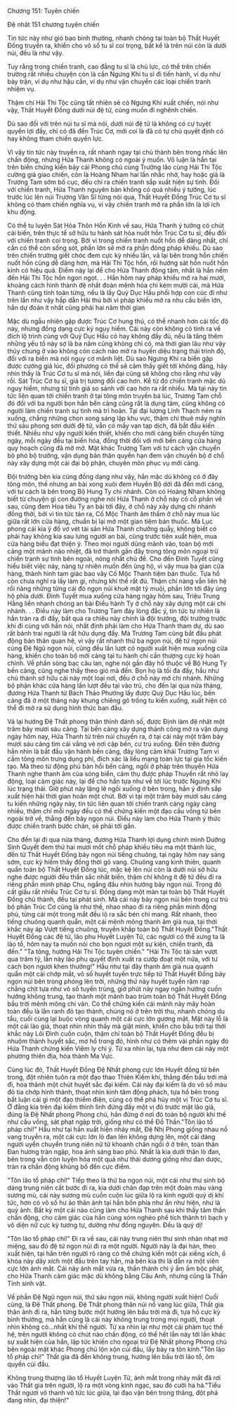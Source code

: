 




Chương 151: Tuyên chiến


Đệ nhât 151 chương tuyên chiến

Tin tức này như gió bạo bình thường, nhanh chóng tại toàn bộ Thất Huyết Đồng truyền ra, khiến cho vô số tu sĩ coi trọng, bất kể là trên núi còn là dưới núi, đều là như vậy.

Tuy rằng trong chiến tranh, cao đẳng tu sĩ là chủ lực, có thể trên chiến trường rất nhiều chuyện còn là cần Ngưng Khí tu sĩ đi tiến hành, ví dụ như bày trận, ví dụ như hậu cần, ví dụ như vận chuyển các loại chiến tranh nhiệm vụ.

Thậm chí Hải Thi Tộc cũng tất nhiên sẽ có Ngưng Khí xuất chiến, nói như vậy, Thất Huyết Đồng dưới núi đệ tử, cũng muốn đi nghênh chiến.

Dù sao đối với trên núi tu sĩ mà nói, dưới núi đệ tử là không có cự tuyệt quyền lợi đấy, chỉ có đã đến Trúc Cơ, mới coi là đã có tự chủ quyết định có hay không tham chiến quyền lực.

Vì vậy tin tức này truyền ra, rất nhanh ngay tại chủ thành bên trong nhấc lên chấn động, nhưng Hứa Thanh không có ngoài ý muốn. Vô luận là hắn tại trên biển chứng kiến bảy cái Phong chủ cùng Trưởng lão cùng Hải Thi Tộc cường giả giao chiến, còn là Hoàng Nham hai lần nhắc nhở, hay hoặc giả là Trương Tam sớm bố cục, đều chỉ ra chiến tranh sắp xuất hiện sự tình. Đối với chiến tranh, Hứa Thanh nguyên bản không có quá nhiều ý tưởng, lúc trước lúc lên núi Trương Vân Sĩ từng nói qua, Thất Huyết Đồng Trúc Cơ tu sĩ không có tham chiến nghĩa vụ, vì vậy chiến tranh mở ra phần lớn là lợi ích khu động.

Có thể tu luyện Sát Hỏa Thôn Hồn Kinh về sau, Hứa Thanh ý tưởng có chút cải biến, trên thực tế sở hữu tu hành sát hỏa nuốt hồn Trúc Cơ tu sĩ, đều đối với chiến tranh coi trọng. Bởi vì trong chiến tranh nuốt hồn dễ dàng nhất, chỉ cần có thể còn sống sót, phần lớn sẽ mở ra phần đông pháp khiếu. Dù sao trên chiến trường giết chóc đem cực kỳ nhiều lần, vả lại bên trong hỗn chiến nuốt hồn cũng dễ dàng hơn, mà Hải Thi Tộc hồn, rồi hướng sát hồn nuốt hồn kinh có hiệu quả. Điểm này lại để cho Hứa Thanh động tâm, nhất là hắn nếm đến Hải Thi Tộc hồn ngon ngọt. . . Hắn hôm nay pháp khiếu mở ra hai mươi, khoảng cách hình thành đệ nhất đoàn mệnh hỏa chỉ kém mười cái, mà Hứa Thanh cũng tính toán từng, nếu là lấy Quỷ Dục Hấu phối hợp con cúc đi như trên lần như vậy hấp dẫn Hải thú bởi vì pháp khiếu mở ra nhu cầu biến lớn, hắn dự đoán ít nhất cũng phải hai năm thời gian

Mặc dù ngẫu nhiên gặp được Trúc Cơ hung thú, có thể nhanh hơn cái tốc độ này, nhưng đồng dạng cực kỳ nguy hiểm. Cái này còn không có tính ra về đích lộ trình cùng với Quỷ Dục Hấu có hay không đầy đủ, nếu là tăng thêm những yếu tố này sợ là ba năm cũng không chỉ có, mà thời gian lâu như vậy thủy chung ở vào không còn cách nào mở ra huyền diệu trạng thái trình độ, đối với ra biển mà nói nguy cơ mãnh liệt. Dù sao Ngưng Khí ra biển gặp được cường giả lúc, đối phương có thể sẽ cảm thấy giết tới không đáng, hãy nhìn thấy là Trúc Cơ tu sĩ mà nói, liền đại cũng sẽ không cho rằng như vậy rồi. Sát Trúc Cơ tu sĩ, giá trị tương đối cao hơn. Kể từ đó chiến tranh mặc dù nguy hiểm, nhưng từ tính giá so sánh với cao hơn ra rất nhiều. Mà tại này tin tức liên quan tới chiến tranh ở tại tông môn truyền bá lúc, Trương Tam chỗ đó đối với ba người bọn hắn bến cảng cũng rất là dụng tâm, cũng không có người làm chiến tranh sự tình mà trì hoãn. Tại đại lượng Linh Thạch ném ra xuống, chẳng những chọn xong sáng lập khu vực, thậm chí thuê mấy nghìn thứ sáu phong sơn dưới đệ tử, vẫn có mấy vạn tạp dịch, đã bắt đầu kiến thiết. Nhiều như vậy người kiến thiết, khiến cho mới cảng biến chuyển từng ngày, mỗi ngày đều tại biến hóa, đồng thời đối với mới bến cảng cửa hàng quy hoạch cũng đã mở mở. Mặt khác Trương Tam với tư cách vận chuyển bộ phó bộ trưởng, vận dụng bản thân quyền hạn đem vận chuyển bộ ở chỗ này xây dựng một cái đại bộ phận, chuyên môn phục vụ mới cảng.

Đội trưởng bên kia cũng đồng dạng như vậy, hắn mặc dù không có ở đây tông môn, thế nhưng an bài xong xuôi đem Huyền Bộ dời đã đến mới cảng, với tư cách là bên trong Bộ Hung Ty chi nhánh. Còn có Hoàng Nham không biết từ chuyện gì con đường nghe nói Hứa Thanh ở chỗ này có cỗ phần về sau, cũng đem Hoa tiêu Ty an bài tới đây, ở chỗ này xây dựng chi nhánh đồng thời, bởi vì tin tức tản ra, Cố Mộc Thanh âm thầm ở chỗ này mua lúc giữa rất lớn cửa hàng, chuẩn bị lại mở một gian tiệm bán thuốc. Mà Lục phong cái kia ý đồ vơ vét tài sản Hứa Thanh chưởng quầy, không biết có phải hay không kia sau lưng người an bài, cũng trước tiên xuất hiện, mua cửa hàng biểu đạt thiện ý. Theo mọi người dũng mãnh vào, toàn bộ mới cảng một mảnh náo nhiệt, đã trở thành gần đây trong tông môn ngoại trừ chiến tranh sự tình bên ngoài, nóng nhất chủ đề. Cho đến Đinh Tuyết cũng hiểu biết việc này, nàng tự nhiên muốn đến ủng hộ, vì vậy mua ba gian cửa hàng, thành hình tam giác bao vây Cố Mộc Thanh tiệm bán thuốc. Tựa hồ còn chưa nghĩ ra lấy làm gì, nhưng khí thế rất đủ. Thậm chí nàng vẫn liên hệ rồi nàng những từng cái đó ngọn núi khuê mật tỷ muội, phần lớn tới đây ủng hộ phía dưới. Đinh Tuyết mua xuống cửa hàng ngày hôm sau, Triệu Trung Hằng liền nhanh chóng an bài Điều hành Ty ở chỗ này xây dựng một cái chi nhánh. . . Điều này làm cho Trương Tam đáy lòng đắc ý, tin tức tự nhiên là hắn tràn ra đi đấy, bất quá ra chiêu này chính là đội trưởng, đội trưởng trước khi đi cùng với hắn nói, nhất định phải làm cho Hứa Thanh tham dự, dù sao rất bảnh trai người là rất hữu dụng đấy. Mà Trương Tam cũng bắt đầu phát động bản thân quan hệ, vì vậy rất nhanh thứ ba ngọn núi, đệ tứ ngọn núi cùng Đệ Ngũ ngọn núi, cũng đều lần lượt có người xuất hiện mua xuống cửa hàng, khiến cho toàn bộ mới cảng tại tu hành chi cần thượng cực kỳ hoàn chỉnh. Về phần sòng bạc câu lan, nghe nói gần đây hồ thuộc về Bộ Hung Ty bến cảng, cũng nghe thấy theo gió mà đến. Bọn họ là tối đa đấy, hầu như chủ thành sở hữu cái này một loại nơi, đều ở chỗ này mở chi nhánh. Những bộ phận khác cửa hàng lần lượt đều tại vào trú, cho đến lại qua nửa tháng, đương Hứa Thanh từ Bách Thảo Phường lấy được Quỷ Dục Hấu lúc, bến cảng đã ở một tháng này khung chiêng gõ trống tu kiến xuống, xuất hiện có thể đi mở ra sử dụng hình thức ban đầu.

Vả lại hướng Đệ Thất phong thân thỉnh đánh số, được Định làm đệ nhât một trăm bảy mươi sáu cảng. Tại bến cảng xây dựng thành công mở ra vận dụng ngày hôm nay, Hứa Thanh từ trên núi chuyển ra, ở tại cái này một trăm bảy mươi sáu cảng tìm cái vắng vẻ nơi cập bến, cư trú xuống. Đến trên đường hắn nhìn là bắt đầu vận hành bến cảng, đáy lòng cảm khái Trương Tam vì cầm tông môn trưng dụng phí, đích xác là liều mạng toàn lực tại gia tốc kiến tạo. Mà theo từ động phủ bàn hồi bến cảng, ngồi ở pháp trên thuyền Hứa Thanh nghe thanh âm của sóng biển, cảm thụ được pháp Thuyền rất nhỏ lay động, loại cảm giác này, lại để cho hắn tựa như về tới lúc trước Ngưng Khí lúc trạng thái. Giờ phút này lặng lẽ ngồi xuống ở bên trong, hắn ý định sắp xuất hiện hải thời gian hoãn một chút. Bởi vì tại một trăm bảy mươi sáu cảng tu kiến những ngày này, tin tức liên quan tới chiến tranh càng ngày càng nhiều, thậm chí mỗi ngày đều có thể chứng kiến một đạo cầu vồng từ bên ngoài trở về, thẳng đến bảy ngọn núi. Điều này làm cho Hứa Thanh ý thức được chiến tranh bước chân, sẽ phải tới gần.

Cho đến lại đi qua nửa tháng, đương Hứa Thanh lợi dụng chính mình Dưỡng Sinh Quyết đem thứ hai mươi mốt chỗ pháp khiếu tiêu ma một thành lúc, đến từ Thất Huyết Đồng bảy ngọn núi tiếng chuông, tại ngày hôm nay sáng sớm, cực kỳ hiếm thấy đồng thời gõ vang. Chuông vang kinh thiên, quanh quẩn toàn bộ Thất Huyết Đồng lúc, mặc kệ lên núi còn là dưới núi sở hữu nghe được người đều thần sắc nhất biến, thậm chí không ít đệ tử đều đi ra riêng phần mình pháp Chu, ngẩng đầu nhìn hướng bảy ngọn núi. Trong đó cất giấu rất nhiều Trúc Cơ tu sĩ. Đồng dạng một màn tại toàn bộ Thất Huyết Đồng chủ thành, đều tại phát sinh. Mà cái này bảy ngọn núi bên trong cư trú bộ phận Trúc Cơ cũng là như thế, nhao nhao đi ra riêng phần mình động phủ, từng cái một trong mắt đều lộ ra sắc bén chi mang. Rất nhanh, theo tiếng chuông quanh quẩn, một cái mênh mông thanh âm già nua, tại thời khắc này áp Vượt tiếng chuông, truyền khắp toàn bộ Thất Huyết Đồng."Thất Huyết Đồng các đệ tử, lão phu Huyết Luyện Tử, các ngươi có thể xưng ta là lão tổ, hôm nay ta muốn nói cho bọn ngươi một sự kiện, chiến tranh, đã đến." "Ta tông, hướng Hải Thi Tộc tuyên chiến." "Hải Thi Tộc tài sản vượt qua trăm tỷ, lần này lão phu quyết định xuất ra cướp đoạt một nửa, với tư cách bọn ngươi khen thưởng!" Hầu như tại đây thanh âm già nua quanh quẩn một cái chớp mắt, vô số huyết tuyến trực tiếp từ Thất Huyết Đồng bảy ngọn núi bên trong phóng lên trời, những thứ này huyết tuyến rậm rạp chằng chịt tựa như vô số tuyến trùng, giờ phút này ngay ngắn hướng cuốn hướng không trung, tạo thành một mảnh bao trùm toàn bộ Thất Huyết Đồng bầu trời mênh mông chi vân. Có thể chứng kiến cái mảnh này mây hoàn toàn đều là lằn ranh đỏ tạo thành, chúng nó ở trên trời thu, nhanh chóng du tẩu, cuối cùng lại buộc vòng quanh một cái cực lớn gương mặt. Mặt này lỗ là một cái lão giả, thoạt nhìn nhìn thấy mà giật mình, khiến cho bầu trời tại thời khắc này Lôi Đình cuồn cuộn, thậm chí toàn bộ Thất Huyết Đồng đều bị nhuộm thành huyết sắc, mơ hồ trong đó, hình như có thêm vài phần ngày đó Hứa Thanh chứng kiến Viêm ly chi ý. Từ xa nhìn lại, tựa như đem cái này một phương thiên địa, hóa thành Ma Vực.

Cùng lúc đó, Thất Huyết Đồng Đệ Nhất phong cực lớn Huyết đồng tử bên trong, đột nhiên tuôn ra một đạo thao Thiên Kiếm khí, thẳng đến bầu trời mà đi, hóa thành một chút huyết sắc đại kiếm. Cái này đại kiếm là do vô số màu đỏ tia chớp hình thành, thoạt nhìn kinh tâm động phách, tựa hồ bên trong bất luận cái gì một đạo thiểm điện, cũng có thể phá hủy một vị Trúc Cơ tu sĩ. Ở đằng kia trên đại kiếm thình lình đứng đấy một vị đỏ trước mặt lão giả, đúng là Đệ Nhất phong Phong chủ, hắn đứng ở nơi đó toàn bộ người khí thế như cầu vồng, sát phạt ngập trời, giống như có thể Đồ Thần."Tôn lão tổ pháp chỉ!" Hầu như tại hắn xuất hiện nháy mắt, Đệ Nhị Phong giống nhau nổ vang truyền ra, một cái cực lớn lò đan lên không dựng lên, một cái dáng người uyển chuyển trung niên nữ tử khoanh chân ngồi ở ở trên, toàn thân Đan hương tràn ngập, hoa ánh sáng bao phủ. Nhất là kia dưới thân lò đan, bên trong vẫn còn luyện hóa một quả như thái dương giống như đan dược, tràn ra chấn động khủng bố đến cực điểm.

"Tôn lão tổ pháp chỉ!" Tiếp theo là thứ ba ngọn núi, một cái như thư sinh bộ dáng trung niên cất bước đi ra, kia dưới chân đạp trên một đoàn màu vàng sương mù, cái này sương mù cuồn cuộn lúc giữa lộ ra kinh người quỷ dị khí tức, hơn có vô số hư ảo thân ảnh tại hắn bốn phía như ẩn như hiện, như là quỷ ảnh. Bất kỳ một cái nào cũng làm cho Hứa Thanh sau khi thấy tâm thần chấn động, cho cảm giác của hắn cùng xóm nghèo phế tích thành trì bạch y vô diện nữ cực kỳ tương tự, dường như đồng nguyên. Đều là quỷ dị!

"Tôn lão tổ pháp chỉ!" Đi ra về sau, cái này trung niên thư sinh nhàn nhạt mở miệng, sau đó đệ tứ ngọn núi đi ra một người. Người này là đại hán, theo xuất hiện, tại hắn trên người rõ ràng có thể chứng kiến một cái xiềng xích, ổ khóa này dây xích một đầu trên tay hắn, mà bên kia thì là dẫn ra một viên cực lớn ánh mắt. Cái này ánh mắt vừa ra, thần thánh chi ý ầm ầm bộc phát, cho Hứa Thanh cảm giác mặc dù không bằng Câu Anh, nhưng cũng là Thần Tính sinh vật.

Về phần Đệ Ngũ ngọn núi, thứ sáu ngọn núi, không người xuất hiện! Cuối cùng, là Đệ Thất phong. Đệ Thất phong thân núi nổ vang lúc giữa, Thất gia thân ảnh đi ra, hắn từng bước một hướng lên bầu trời mà đi, tựa hồ cực kỳ bình thường, mà hắn cũng là cái này không trung trong mọi người, thoạt nhìn không có...nhất khí thế người. Từ xa nhìn lại như một cái phàm tục thế hệ, trên người không có chút nào chấn động, có thể hết lần này tới lần khác sự xuất hiện của hắn, lập tức khiến cho ngoại trừ Đệ Nhất phong Phong chủ bên ngoài mặt khác Phong chủ lộn xộn cúi đầu, lấy bày ra tôn kính."Tôn lão tổ pháp chỉ!" Thất gia đã đến không trung, hướng lên bầu trời lão tổ, ôm quyền cúi đầu.

Không trung thượng lão tổ Huyết Luyện Tử, ánh mắt trong nháy mắt đã rơi vào Thất gia trên người, lộ ra một vòng kinh ngạc, sau đó cười ha hả."Tiểu Thất ngươi vô thanh vô tức lúc giữa, lại đạo vận bên trong thăng, đột phá đang nhìn, đại thiện!"




